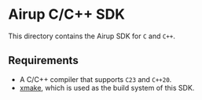 # Airup C/C++ SDK
This directory contains the Airup SDK for `C` and `C++`.

## Requirements
 - A C/C++ compiler that supports `C23` and `C++20`.
 - [xmake](https://xmake.io), which is used as the build system of this SDK.